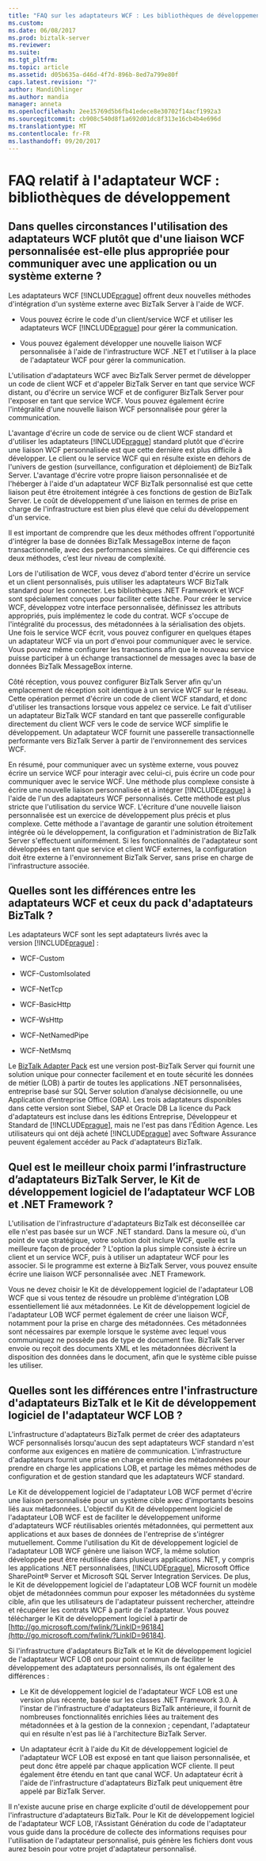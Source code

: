 ```yaml
---
title: "FAQ sur les adaptateurs WCF : Les bibliothèques de développement | Documents Microsoft"
ms.custom: 
ms.date: 06/08/2017
ms.prod: biztalk-server
ms.reviewer: 
ms.suite: 
ms.tgt_pltfrm: 
ms.topic: article
ms.assetid: d05b635a-d46d-4f7d-896b-8ed7a799e80f
caps.latest.revision: "7"
author: MandiOhlinger
ms.author: mandia
manager: anneta
ms.openlocfilehash: 2ee15769d5b6fb41edece8e30702f14acf1992a3
ms.sourcegitcommit: cb908c540d8f1a692d01dc8f313e16cb4b4e696d
ms.translationtype: MT
ms.contentlocale: fr-FR
ms.lasthandoff: 09/20/2017
---
```

# <a name="wcf-adapter-faq-development-libraries"></a>FAQ relatif à l'adaptateur WCF : bibliothèques de développement
## <a name="when-does-it-make-more-sense-to-use-the-wcf-adapters-vs-a-wcf-custom-binding-to-communicate-with-an-external-application-or-system"></a>Dans quelles circonstances l'utilisation des adaptateurs WCF plutôt que d'une liaison WCF personnalisée est-elle plus appropriée pour communiquer avec une application ou un système externe ?  
 Les adaptateurs WCF [!INCLUDE[prague](../includes/prague-md.md)] offrent deux nouvelles méthodes d'intégration d'un système externe avec BizTalk Server à l'aide de WCF.  
  
-   Vous pouvez écrire le code d'un client/service WCF et utiliser les adaptateurs WCF [!INCLUDE[prague](../includes/prague-md.md)] pour gérer la communication.  
  
-   Vous pouvez également développer une nouvelle liaison WCF personnalisée à l'aide de l'infrastructure WCF .NET et l'utiliser à la place de l'adaptateur WCF pour gérer la communication.  
  
 L'utilisation d'adaptateurs WCF avec BizTalk Server permet de développer un code de client WCF et d'appeler BizTalk Server en tant que service WCF distant, ou d'écrire un service WCF et de configurer BizTalk Server pour l'exposer en tant que service WCF. Vous pouvez également écrire l'intégralité d'une nouvelle liaison WCF personnalisée pour gérer la communication.  
  
 L'avantage d'écrire un code de service ou de client WCF standard et d'utiliser les adaptateurs [!INCLUDE[prague](../includes/prague-md.md)] standard plutôt que d'écrire une liaison WCF personnalisée est que cette dernière est plus difficile à développer. Le client ou le service WCF qui en résulte existe en dehors de l'univers de gestion (surveillance, configuration et déploiement) de BizTalk Server. L'avantage d'écrire votre propre liaison personnalisée et de l'héberger à l'aide d'un adaptateur WCF BizTalk personnalisé est que cette liaison peut être étroitement intégrée à ces fonctions de gestion de BizTalk Server. Le coût de développement d'une liaison en termes de prise en charge de l'infrastructure est bien plus élevé que celui du développement d'un service.  
  
 Il est important de comprendre que les deux méthodes offrent l'opportunité d'intégrer la base de données BizTalk MessageBox interne de façon transactionnelle, avec des performances similaires. Ce qui différencie ces deux méthodes, c’est leur niveau de complexité.  
  
 Lors de l'utilisation de WCF, vous devez d'abord tenter d'écrire un service et un client personnalisés, puis utiliser les adaptateurs WCF BizTalk standard pour les connecter. Les bibliothèques .NET Framework et WCF sont spécialement conçues pour faciliter cette tâche. Pour créer le service WCF, développez votre interface personnalisée, définissez les attributs appropriés, puis implémentez le code du contrat. WCF s'occupe de l'intégralité du processus, des métadonnées à la sérialisation des objets. Une fois le service WCF écrit, vous pouvez configurer en quelques étapes un adaptateur WCF via un port d'envoi pour communiquer avec le service. Vous pouvez même configurer les transactions afin que le nouveau service puisse participer à un échange transactionnel de messages avec la base de données BizTalk MessageBox interne.  
  
 Côté réception, vous pouvez configurer BizTalk Server afin qu'un emplacement de réception soit identique à un service WCF sur le réseau. Cette opération permet d'écrire un code de client WCF standard, et donc d'utiliser les transactions lorsque vous appelez ce service. Le fait d'utiliser un adaptateur BizTalk WCF standard en tant que passerelle configurable directement du client WCF vers le code de service WCF simplifie le développement. Un adaptateur WCF fournit une passerelle transactionnelle performante vers BizTalk Server à partir de l'environnement des services WCF.  
  
 En résumé, pour communiquer avec un système externe, vous pouvez écrire un service WCF pour interagir avec celui-ci, puis écrire un code pour communiquer avec le service WCF. Une méthode plus complexe consiste à écrire une nouvelle liaison personnalisée et à intégrer [!INCLUDE[prague](../includes/prague-md.md)] à l'aide de l'un des adaptateurs WCF personnalisés. Cette méthode est plus stricte que l'utilisation du service WCF. L'écriture d'une nouvelle liaison personnalisée est un exercice de développement plus précis et plus complexe. Cette méthode a l'avantage de garantir une solution étroitement intégrée où le développement, la configuration et l'administration de BizTalk Server s'effectuent uniformément. Si les fonctionnalités de l'adaptateur sont développées en tant que service et client WCF externes, la configuration doit être externe à l'environnement BizTalk Server, sans prise en charge de l'infrastructure associée.  
  
## <a name="what-are-the-differences-between-the-wcf-adapters-and-the-adapters-in-the-biztalk-adapter-pack"></a>Quelles sont les différences entre les adaptateurs WCF et ceux du pack d'adaptateurs BizTalk ?  
 Les adaptateurs WCF sont les sept adaptateurs livrés avec la version [!INCLUDE[prague](../includes/prague-md.md)] :  
  
-   WCF-Custom  
  
-   WCF-CustomIsolated  
  
-   WCF-NetTcp  
  
-   WCF-BasicHttp  
  
-   WCF-WsHttp  
  
-   WCF-NetNamedPipe  
  
-   WCF-NetMsmq  
  
 Le [BizTalk Adapter Pack](http://www.microsoft.com/biztalk/en/us/adapter-pack.aspx) est une version post-BizTalk Server qui fournit une solution unique pour connecter facilement et en toute sécurité les données de métier (LOB) à partir de toutes les applications .NET personnalisées, entreprise basé sur SQL Server solution d’analyse décisionnelle, ou une Application d’entreprise Office (OBA). Les trois adaptateurs disponibles dans cette version sont Siebel, SAP et Oracle DB La licence du Pack d'adaptateurs est incluse dans les éditions Entreprise, Développeur et Standard de [!INCLUDE[prague](../includes/prague-md.md)], mais ne l'est pas dans l'Édition Agence. Les utilisateurs qui ont déjà acheté [!INCLUDE[prague](../includes/prague-md.md)] avec Software Assurance peuvent également accéder au Pack d'adaptateurs BizTalk.  
  
## <a name="what-is-the-recommended-order-for-deciding-to-use-the-biztalk-server-adapter-framework-the-wcf-lob-adapter-sdk-or-the-net-framework"></a>Quel est le meilleur choix parmi l’infrastructure d’adaptateurs BizTalk Server, le Kit de développement logiciel de l’adaptateur WCF LOB et .NET Framework ?  
 L'utilisation de l'infrastructure d'adaptateurs BizTalk est déconseillée car elle n'est pas basée sur un WCF .NET standard. Dans la mesure où, d'un point de vue stratégique, votre solution doit inclure WCF, quelle est la meilleure façon de procéder ? L'option la plus simple consiste à écrire un client et un service WCF, puis à utiliser un adaptateur WCF pour les associer. Si le programme est externe à BizTalk Server, vous pouvez ensuite écrire une liaison WCF personnalisée avec .NET Framework.  
  
 Vous ne devez choisir le Kit de développement logiciel de l'adaptateur LOB WCF que si vous tentez de résoudre un problème d'intégration LOB essentiellement lié aux métadonnées. Le Kit de développement logiciel de l'adaptateur LOB WCF permet également de créer une liaison WCF, notamment pour la prise en charge des métadonnées. Ces métadonnées sont nécessaires par exemple lorsque le système avec lequel vous communiquez ne possède pas de type de document fixe. BizTalk Server envoie ou reçoit des documents XML et les métadonnées décrivent la disposition des données dans le document, afin que le système cible puisse les utiliser.  
  
## <a name="what-are-the-differences-between-the-biztalk-adapter-framework-and-the-wcf-lob-adapter-sdk"></a>Quelles sont les différences entre l'infrastructure d'adaptateurs BizTalk et le Kit de développement logiciel de l'adaptateur WCF LOB ?  
 L'infrastructure d'adaptateurs BizTalk permet de créer des adaptateurs WCF personnalisés lorsqu'aucun des sept adaptateurs WCF standard n'est conforme aux exigences en matière de communication. L'infrastructure d'adaptateurs fournit une prise en charge enrichie des métadonnées pour prendre en charge les applications LOB, et partage les mêmes méthodes de configuration et de gestion standard que les adaptateurs WCF standard.  
  
 Le Kit de développement logiciel de l'adaptateur LOB WCF permet d'écrire une liaison personnalisée pour un système cible avec d'importants besoins liés aux métadonnées. L'objectif du Kit de développement logiciel de l'adaptateur LOB WCF est de faciliter le développement uniforme d'adaptateurs WCF réutilisables orientés métadonnées, qui permettent aux applications et aux bases de données de l'entreprise de s'intégrer mutuellement. Comme l'utilisation du Kit de développement logiciel de l'adaptateur LOB WCF génère une liaison WCF, la même solution développée peut être réutilisée dans plusieurs applications .NET, y compris les applications .NET personnalisées, [!INCLUDE[prague](../includes/prague-md.md)], Microsoft Office SharePoint® Server et Microsoft SQL Server Integration Services. De plus, le Kit de développement logiciel de l'adaptateur LOB WCF fournit un modèle objet de métadonnées commun pour exposer les métadonnées du système cible, afin que les utilisateurs de l'adaptateur puissent rechercher, atteindre et récupérer les contrats WCF à partir de l'adaptateur. Vous pouvez télécharger le Kit de développement logiciel à partir de [http://go.microsoft.com/fwlink/?LinkID=96184](http://go.microsoft.com/fwlink/?LinkID=96184).  
  
 Si l'infrastructure d'adaptateurs BizTalk et le Kit de développement logiciel de l'adaptateur WCF LOB ont pour point commun de faciliter le développement des adaptateurs personnalisés, ils ont également des différences :  
  
-   Le Kit de développement logiciel de l'adaptateur WCF LOB est une version plus récente, basée sur les classes .NET Framework 3.0. À l'instar de l'infrastructure d'adaptateurs BizTalk antérieure, il fournit de nombreuses fonctionnalités enrichies liées au traitement des métadonnées et à la gestion de la connexion ; cependant, l'adaptateur qui en résulte n'est pas lié à l'architecture BizTalk Server.  
  
-   Un adaptateur écrit à l'aide du Kit de développement logiciel de l'adaptateur WCF LOB est exposé en tant que liaison personnalisée, et peut donc être appelé par chaque application WCF cliente. Il peut également être étendu en tant que canal WCF. Un adaptateur écrit à l'aide de l'infrastructure d'adaptateurs BizTalk peut uniquement être appelé par BizTalk Server.  
  
 Il n'existe aucune prise en charge explicite d'outil de développement pour l'infrastructure d'adaptateurs BizTalk. Pour le Kit de développement logiciel de l'adaptateur WCF LOB, l'Assistant Génération du code de l'adaptateur vous guide dans la procédure de collecte des informations requises pour l'utilisation de l'adaptateur personnalisé, puis génère les fichiers dont vous aurez besoin pour votre projet d'adaptateur personnalisé.